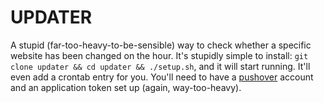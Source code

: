 # UPDATER

A stupid (far-too-heavy-to-be-sensible) way to check whether a specific website has been changed on the hour. It's stupidly simple to install: `git clone updater && cd updater && ./setup.sh`, and it will start running. It'll even add a crontab entry for you. You'll need to have a [pushover](https://pushover.net/) account and an application token set up (again, way-too-heavy).
